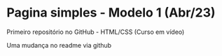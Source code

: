 # Pagina simples - Modelo 1 (Abr/23)
 Primeiro repositório no GitHub - HTML/CSS  (Curso em vídeo)
 
 Uma mudança no readme via github

